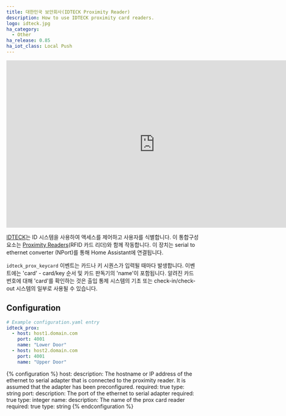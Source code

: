 ```yaml
---
title: 대한민국 보안회사(IDTECK Proximity Reader)
description: How to use IDTECK proximity card readers.
logo: idteck.jpg
ha_category:
  - Other
ha_release: 0.85
ha_iot_class: Local Push
---
```


<div class='videoWrapper'>
<iframe width="776" height="437" src="https://www.youtube.com/embed/yz4RXf_ABVc" frameborder="0" allow="accelerometer; autoplay; encrypted-media; gyroscope; picture-in-picture" allowfullscreen></iframe>
</div>

[IDTECK](http://www.idteck.com)는 ID 시스템을 사용하여 액세스를 제어하고 사용자를 식별합니다. 이 통합구성요소는 [Proximity Readers](http://www.idteck.com/en/products/proximity-reader-__-card-%26-tag-__125khz)(RFID 카드 리더)와 함께 작동합니다. 이 장치는 serial to ethernet converter (NPort)를 통해 Home Assistant에 연결됩니다.

`idteck_prox_keycard` 이벤트는 카드나 키 시퀀스가 ​​입력될 때마다 발생합니다. 이벤트에는 'card' - card/key 순서 및 카드 판독기의 'name'이 포함됩니다. 알려진 카드 번호에 대해 'card'를 확인하는 것은 출입 통제 시스템의 기초 또는 check-in/check-out 시스템의 일부로 사용될 수 있습니다.

## Configuration

``` yaml
# Example configuration.yaml entry
idteck_prox:
  - host: host1.domain.com
    port: 4001
    name: "Lower Door"
  - host: host2.domain.com
    port: 4001
    name: "Upper Door"
```

{% configuration %}
host:
  description: The hostname or IP address of the ethernet to serial adapter that is connected to the proximity reader.  It is assumed that the adapter has been preconfigured.
  required: true
  type: string
port:
  description: The port of the ethernet to serial adapter
  required: true
  type: integer
name:
  description: The name of the prox card reader
  required: true
  type: string
{% endconfiguration %}
